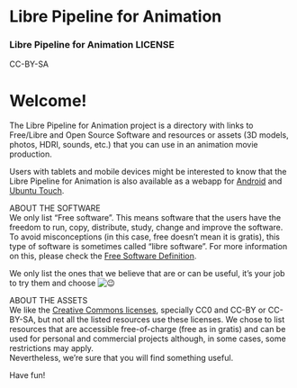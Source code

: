 # Libre Pipeline for Animation



### Libre Pipeline for Animation LICENSE
CC-BY-SA


# Welcome!

The Libre Pipeline for Animation project is a directory with links to Free/Libre and Open Source Software and resources or assets (3D models, photos, HDRI, sounds, etc.) that you can use in an animation movie production.

Users with tablets and mobile devices might be interested to know that the Libre Pipeline for Animation is also available as a webapp for [Android](https://play.google.com/store/apps/details?id=xdk.intel.librepipelineforanimation) and [Ubuntu Touch](https://uappexplorer.com/app/librepipelineforanimation.nafergo).

ABOUT THE SOFTWARE  
We only list “Free software”. This means software that the users have the freedom to run, copy, distribute, study, change and improve the software. To avoid misconceptions (in this case, free doesn’t mean it is gratis), this type of software is sometimes called “libre software”. For more information on this, please check the [Free Software Definition](http://www.gnu.org/philosophy/free-sw.en.html).

We only list the ones that we believe that are or can be useful, it’s your job to try them and choose ![😉](https://s.w.org/images/core/emoji/72x72/1f609.png)

ABOUT THE ASSETS  
We like the [Creative Commons licenses](https://creativecommons.org/licenses/), specially CC0 and CC-BY or CC-BY-SA, but not all the listed resources use these licenses. We chose to list resources that are accessible free-of-charge (free as in gratis) and can be used for personal and commercial projects although, in some cases, some restrictions may apply.  
Nevertheless, we’re sure that you will find something useful.

Have fun!
